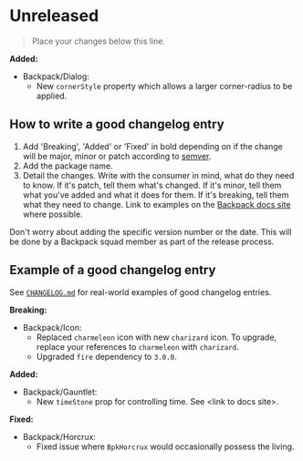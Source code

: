 # Unreleased
> Place your changes below this line.

**Added:**

- Backpack/Dialog:
  - New `cornerStyle` property which allows a larger corner-radius to be applied.

## How to write a good changelog entry
1. Add 'Breaking', 'Added' or 'Fixed' in bold depending on if the change will be major, minor or patch according to [semver](semver.org).
2. Add the package name.
3. Detail the changes. Write with the consumer in mind, what do they need to know. If it's patch, tell them what's changed. If it's minor, tell them what you've added and what it does for them. If it's breaking, tell them what they need to change. Link to examples on the [Backpack docs site](backpack.github.io) where possible.

Don't worry about adding the specific version number or the date. This will be done by a Backpack squad member as part of the release process.

## Example of a good changelog entry

See [`CHANGELOG.md`](CHANGELOG.md) for real-world examples of good changelog entries.

**Breaking:**

- Backpack/Icon:
  - Replaced `charmeleon` icon with new `charizard` icon. To upgrade, replace your references to `charmeleon` with `charizard`.
  - Upgraded `fire` dependency to `3.0.0`.

**Added:**

- Backpack/Gauntlet:
  - New `timeStone` prop for controlling time. See &lt;link to docs site&gt;.

**Fixed:**

- Backpack/Horcrux:
  - Fixed issue where `BpkHorcrux` would occasionally possess the living.

